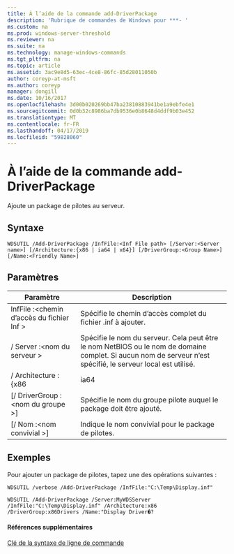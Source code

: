 ```yaml
---
title: À l’aide de la commande add-DriverPackage
description: 'Rubrique de commandes de Windows pour ***- '
ms.custom: na
ms.prod: windows-server-threshold
ms.reviewer: na
ms.suite: na
ms.technology: manage-windows-commands
ms.tgt_pltfrm: na
ms.topic: article
ms.assetid: 3ac9e8d5-63ec-4ce8-86fc-85d28011050b
author: coreyp-at-msft
ms.author: coreyp
manager: dongill
ms.date: 10/16/2017
ms.openlocfilehash: 3d00b020269bb47ba23810883941be1a9ebfe4e1
ms.sourcegitcommit: 0d0b32c8986ba7db9536e0b8648d4ddf9b03e452
ms.translationtype: MT
ms.contentlocale: fr-FR
ms.lasthandoff: 04/17/2019
ms.locfileid: "59828060"
---
```

# <a name="using-the-add-driverpackage-command"></a>À l’aide de la commande add-DriverPackage



Ajoute un package de pilotes au serveur.

## <a name="syntax"></a>Syntaxe

```
WDSUTIL /Add-DriverPackage /InfFile:<Inf File path> [/Server:<Server name>] [/Architecture:{x86 | ia64 | x64}] [/DriverGroup:<Group Name>] [/Name:<Friendly Name>]
```

## <a name="parameters"></a>Paramètres

|Paramètre|Description|
|---------|-----------|
|InfFile :\<chemin d’accès du fichier Inf >|Spécifie le chemin d’accès complet du fichier .inf à ajouter.|
|/ Server :\<nom du serveur >|Spécifie le nom du serveur. Cela peut être le nom NetBIOS ou le nom de domaine complet. Si aucun nom de serveur n’est spécifié, le serveur local est utilisé.|
|/ Architecture : {x86 | ia64 | x64}|Spécifie l’architecture du package de pilotes.|
|[/ DriverGroup :\<nom du groupe >]|Spécifie le nom du groupe pilote auquel le package doit être ajouté.|
|[/ Nom :\<nom convivial >]|Indique le nom convivial pour le package de pilotes.|

## <a name="BKMK_examples"></a>Exemples

Pour ajouter un package de pilotes, tapez une des opérations suivantes :
```
WDSUTIL /verbose /Add-DriverPackage /InfFile:"C:\Temp\Display.inf"
```
```
WDSUTIL /Add-DriverPackage /Server:MyWDSServer /InfFile:"C:\Temp\Display.inf" /Architecture:x86 /DriverGroup:x86Drivers /Name:"Display Driver�?
```

#### <a name="additional-references"></a>Références supplémentaires

[Clé de la syntaxe de ligne de commande](command-line-syntax-key.md)

